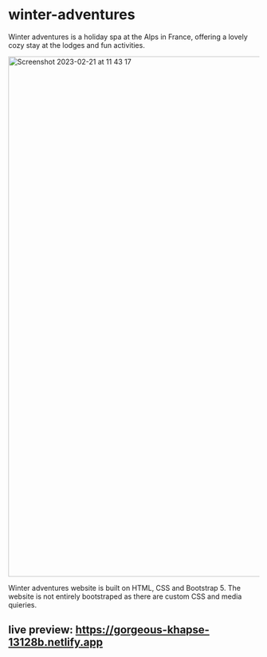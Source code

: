 # winter-adventures

Winter adventures is a holiday spa at the Alps in France, offering a lovely cozy stay at the lodges and fun activities.


<img width="1044" alt="Screenshot 2023-02-21 at 11 43 17" src="https://user-images.githubusercontent.com/80915650/220336071-f511272f-5ac7-4c3d-a4e4-c94d0434543c.png">

Winter adventures website is built on HTML, CSS and Bootstrap 5.
The website is not entirely bootstraped as there are custom CSS and media quieries.

## live preview: https://gorgeous-khapse-13128b.netlify.app

